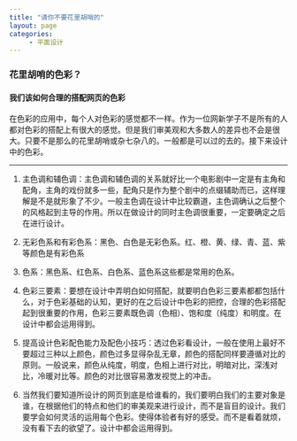 ```yaml
---
title: "请你不要花里胡哨的"
layout: page
categories:
     - 平面设计
---
```

### 花里胡哨的色彩？

#### 我们该如何合理的搭配网页的色彩

 在色彩的应用中，每个人对色彩的感觉都不一样。作为一位网新学子不是所有的人都对色彩的搭配上有很大的感觉。但是我们审美观和大多数人的差异也不会是很大。只要不是那么的花里胡哨或杂七杂八的。一般都是可以过的去的。接下来设计中的色彩。
 

------------


1. 主色调和辅色调：主色调和辅色调的关系就好比一个电影剧中一定是有主角和配角，主角的戏份就多一些，配角只是作为整个剧中的点缀辅助而已，这样理解是不是就形象了不少。一般主色调在设计中比较霸道，主色调确认之后整个的风格起到主导的作用。所以在做设计的同时主色调很重要，一定要确定之后在进行设计。

2. 无彩色系和有彩色系：黑色、白色是无彩色系。红、橙、黄、绿、青、蓝、紫等颜色是有彩色系

3. 色系：黑色系、红色系、白色系、蓝色系这些都是常用的色系。

4. 色彩三要素：要想在设计中弄明白如何搭配，就要明白色彩三要素都都包括什么，对于色彩基础的认知，更好的在之后设计中色彩的把控，合理的色彩搭配起到很重要的作用，色彩三要素既色调（色相）、饱和度（纯度）和明度。在设计中都会运用得到。

5. 提高设计色彩配色能力及配色小技巧：透过色彩看设计，一般在使用上最好不要超过三种以上颜色，颜色过多显得杂乱无章，颜色的搭配同样要遵循对比的原则。一般说来，颜色从纯度，明度，色相上进行对比，明暗对比，深浅对比，冷暖对比等。颜色的对比很容易激发视觉上的冲击。

6. 当然我们要知道所设计的网页到底是给谁看的，我们要明白我们的主要对象是谁，在根据他们的特点和他们的审美观来进行设计，而不是盲目的设计。我们要学会如何灵活的运用每个色彩。使得体验者有好的感受。而不是看着就烦，没有看下去的欲望了。设计中都会运用得到。
